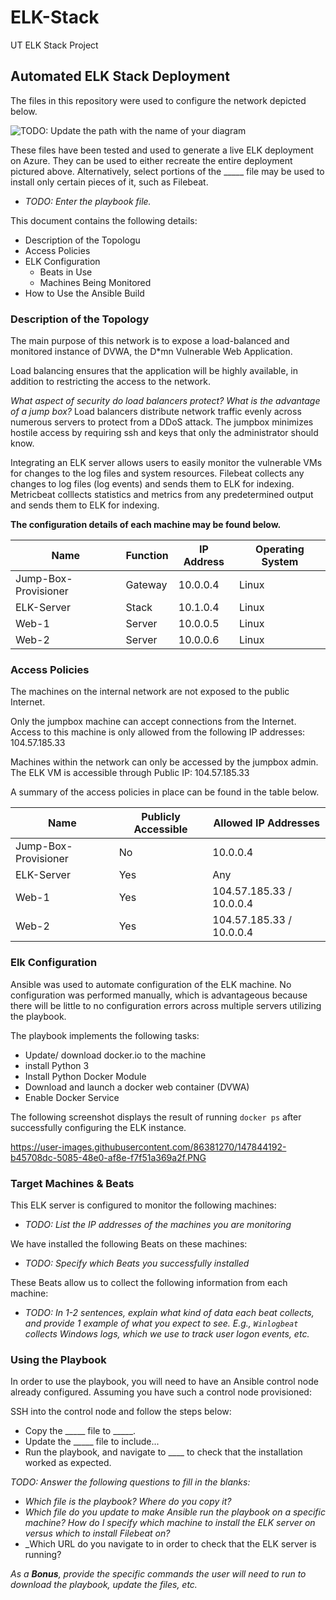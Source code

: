 # ELK-Stack
UT ELK Stack Project
## Automated ELK Stack Deployment

The files in this repository were used to configure the network depicted below.

![TODO: Update the path with the name of your diagram](Images/diagram_filename.png)

These files have been tested and used to generate a live ELK deployment on Azure. They can be used to either recreate the entire deployment pictured above. Alternatively, select portions of the _____ file may be used to install only certain pieces of it, such as Filebeat.

  - _TODO: Enter the playbook file._

This document contains the following details:
- Description of the Topologu
- Access Policies
- ELK Configuration
  - Beats in Use
  - Machines Being Monitored
- How to Use the Ansible Build


### Description of the Topology

The main purpose of this network is to expose a load-balanced and monitored instance of DVWA, the D*mn Vulnerable Web Application.

Load balancing ensures that the application will be highly available, in addition to restricting the access to the network.

_What aspect of security do load balancers protect? What is the advantage of a jump box?_
Load balancers distribute network traffic evenly across numerous servers to protect from a DDoS attack. The jumpbox minimizes hostile access by requiring ssh and keys that only the administrator should know. 

Integrating an ELK server allows users to easily monitor the vulnerable VMs for changes to the log files and system resources.
Filebeat collects any changes to log files (log events) and sends them to ELK for indexing.
Metricbeat colllects statistics and metrics from any predetermined output and sends them to ELK for indexing.

**The configuration details of each machine may be found below.**

| Name                 | Function | IP Address | Operating System |
|----------------------|----------|------------|------------------|
| Jump-Box-Provisioner | Gateway  | 10.0.0.4   | Linux            |
| ELK-Server           | Stack    | 10.1.0.4   | Linux            |
| Web-1                | Server   | 10.0.0.5   | Linux            |
| Web-2                | Server   | 10.0.0.6   | Linux            |

### Access Policies

The machines on the internal network are not exposed to the public Internet. 

Only the jumpbox machine can accept connections from the Internet. Access to this machine is only allowed from the following IP addresses:
104.57.185.33

Machines within the network can only be accessed by the jumpbox admin.
The ELK VM is accessible through
Public IP: 104.57.185.33

A summary of the access policies in place can be found in the table below.

| Name                 | Publicly Accessible | Allowed IP Addresses     |
|----------------------|---------------------|--------------------------|
| Jump-Box-Provisioner | No                  | 10.0.0.4                 |
| ELK-Server           | Yes                 | Any                      |
| Web-1                | Yes                 | 104.57.185.33 / 10.0.0.4 |
| Web-2                | Yes                 | 104.57.185.33 / 10.0.0.4 |

### Elk Configuration

Ansible was used to automate configuration of the ELK machine. No configuration was performed manually, which is advantageous because there will be little to no configuration errors across multiple servers utilizing the playbook.

The playbook implements the following tasks:
- Update/ download docker.io to the machine
- install Python 3
- Install Python Docker Module
- Download and launch a docker web container (DVWA)
- Enable Docker Service

The following screenshot displays the result of running `docker ps` after successfully configuring the ELK instance.

https://user-images.githubusercontent.com/86381270/147844192-b45708dc-5085-48e0-af8e-f7f51a369a2f.PNG

### Target Machines & Beats
This ELK server is configured to monitor the following machines:
- _TODO: List the IP addresses of the machines you are monitoring_

We have installed the following Beats on these machines:
- _TODO: Specify which Beats you successfully installed_

These Beats allow us to collect the following information from each machine:
- _TODO: In 1-2 sentences, explain what kind of data each beat collects, and provide 1 example of what you expect to see. E.g., `Winlogbeat` collects Windows logs, which we use to track user logon events, etc._

### Using the Playbook
In order to use the playbook, you will need to have an Ansible control node already configured. Assuming you have such a control node provisioned: 

SSH into the control node and follow the steps below:
- Copy the _____ file to _____.
- Update the _____ file to include...
- Run the playbook, and navigate to ____ to check that the installation worked as expected.

_TODO: Answer the following questions to fill in the blanks:_
- _Which file is the playbook? Where do you copy it?_
- _Which file do you update to make Ansible run the playbook on a specific machine? How do I specify which machine to install the ELK server on versus which to install Filebeat on?_
- _Which URL do you navigate to in order to check that the ELK server is running?

_As a **Bonus**, provide the specific commands the user will need to run to download the playbook, update the files, etc._
